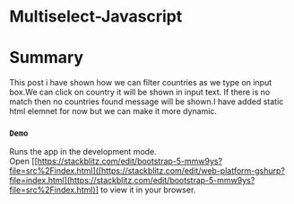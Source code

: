 # Multiselect-Javascript

# Summary
This post i have shown how we can filter countries as we type on input box.We can click on country it will be shown in input text.
If there is no match then no countries found message will be shown.I have added static html elemnet for now but we can make it more dynamic.   
### `Demo`

Runs the app in the development mode.\
Open [[https://stackblitz.com/edit/bootstrap-5-mmw9ys?file=src%2Findex.html]([https://stackblitz.com/edit/web-platform-gshurp?file=index.html](https://stackblitz.com/edit/bootstrap-5-mmw9ys?file=src%2Findex.html)] to view it in your browser.
